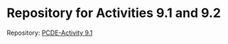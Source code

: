 # Repository for Activities 9.1 and 9.2

Repository: [PCDE-Activity 9.1](https://github.com/clementnardari/PCDE-Activity-9.1)


